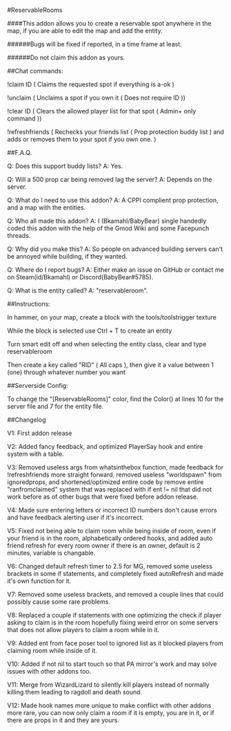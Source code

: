 #ReservableRooms 

####This addon allows you to create a reservable spot anywhere in the map, if you are able to edit the map and add the entity.

######Bugs will be fixed if reported, in a time frame at least.

######Do not claim this addon as yours.

##Chat commands:

!claim ID ( Claims the requested spot if everything is a-ok )

!unclaim ( Unclaims a spot if you own it ( Does not require ID ))

!clear ID ( Clears the allowed player list for that spot ( Admin+ only command ))

!refreshfriends ( Rechecks your friends list ( Prop protection buddy list ) and adds or removes them to your spot if you own one. )

##F.A.Q.

Q: Does this support buddy lists? A: Yes.

Q: Will a 500 prop car being removed lag the server? A: Depends on the server.
 
Q: What do I need to use this addon? A: A CPPI complient prop protection, and a map with the entities.

Q: Who all made this addon? A: I (Bkamahl/BabyBear) single handedly coded this addon with the help of the Gmod Wiki and some 
Facepunch threads.

Q: Why did you make this? A: So people on advanced building servers can't be annoyed while building, if they wanted. 

Q: Where do I report bugs? A: Either make an issue on GitHub or contact me on Steam(id/Bkamahl) or Discord(BabyBear#5785).

Q: What is the entity called? A: "reservableroom".

##Instructions:

In hammer, on your map, create a block with the tools/toolstrigger texture

While the block is selected use Ctrl + T to create an entity

Turn smart edit off and when selecting the entity class, clear and type reservableroom

Then create a key called "RID" ( All caps ), then give it a value between 1 (one) through whatever number you want

##Serverside Config:

To change the "[ReservableRooms]" color, find the Color() at lines 10 for the server file and 7 for the entity file.

##Changelog

V1: First addon release

V2: Added fancy feedback, and optimized PlayerSay hook and entire system with a table.

V3: Removed useless args from whatsinthebox function, made feedback for !refreshfriends more straight forward, removed useless "worldspawn" from ignoredprops, and shortened/optimized entire code by remove entire "ranfromclaimed" system that was replaced with if ent != nil that did not work before as of other bugs that were fixed before addon release.

V4: Made sure entering letters or incorrect ID numbers don't cause errors and have feedback alerting user if it's incorrect.

V5: Fixed not being able to claim room while being inside of room, even if your friend is in the room, alphabetically ordered hooks, and added auto friend refresh for every room owner if there is an owner, default is 2 minutes, variable is changable.

V6: Changed default refresh timer to 2.5 for MG, removed some useless brackets in some if statements, and completely fixed autoRefresh and made it's own function for it.

V7: Removed some useless brackets, and removed a couple lines that could possibly cause some rare problems.

V8: Replaced a couple if statements with one optimizing the check if player asking to claim is in the room hopefully fixing weird error on some servers that does not allow players to claim a room while in it.

V9: Added ent from face poser tool to ignored list as it blocked players from claiming room while inside of it.

V10: Added if not nil to start touch so that PA mirror's work and may solve issues with other addons too.

V11: Merge from WizardLizard to silently kill players instead of normally killing them leading to ragdoll and death sound.

V12: Made hook names more unique to make conflict with other addons more rare, you can now only claim a room if it is empty, you are in it, or if there are props in it and they are yours.